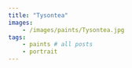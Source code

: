 ```yaml
---
title: "Tysontea"
images: 
    - /images/paints/Tysontea.jpg
tags:
    - paints # all posts
    - portrait
---
```

